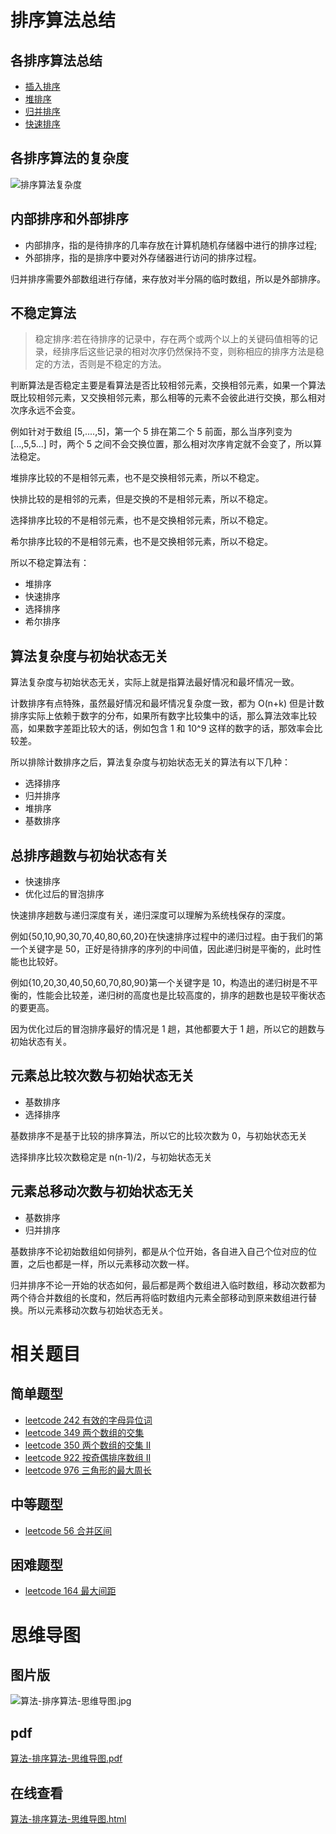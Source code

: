 # 排序算法总结

## 各排序算法总结

- [插入排序](https://cnymw.github.io/GolangStudy/docs/算法-插入排序.html)
- [堆排序](https://cnymw.github.io/GolangStudy/docs/算法-堆排序.html)
- [归并排序](https://cnymw.github.io/GolangStudy/docs/算法-归并排序.html)
- [快速排序](https://cnymw.github.io/GolangStudy/docs/算法-快速排序.html)


## 各排序算法的复杂度

![排序算法复杂度](https://gitee.com/GolangStudy_1/AliGolangStudy/raw/master/docs/img/算法-排序算法/算法-排序算法-排序算法复杂度.png)

## 内部排序和外部排序

- 内部排序，指的是待排序的几率存放在计算机随机存储器中进行的排序过程;
- 外部排序，指的是排序中要对外存储器进行访问的排序过程。

归并排序需要外部数组进行存储，来存放对半分隔的临时数组，所以是外部排序。

## 不稳定算法

> 稳定排序:若在待排序的记录中，存在两个或两个以上的关键码值相等的记录，经排序后这些记录的相对次序仍然保持不变，则称相应的排序方法是稳定的方法，否则是不稳定的方法。

判断算法是否稳定主要是看算法是否比较相邻元素，交换相邻元素，如果一个算法既比较相邻元素，又交换相邻元素，那么相等的元素不会彼此进行交换，那么相对次序永远不会变。

例如针对于数组 [5,....,5]，第一个 5 排在第二个 5 前面，那么当序列变为 [...,5,5...] 时，两个 5 之间不会交换位置，那么相对次序肯定就不会变了，所以算法稳定。

堆排序比较的不是相邻元素，也不是交换相邻元素，所以不稳定。

快排比较的是相邻的元素，但是交换的不是相邻元素，所以不稳定。

选择排序比较的不是相邻元素，也不是交换相邻元素，所以不稳定。

希尔排序比较的不是相邻元素，也不是交换相邻元素，所以不稳定。

所以不稳定算法有：

- 堆排序
- 快速排序
- 选择排序
- 希尔排序


## 算法复杂度与初始状态无关

算法复杂度与初始状态无关，实际上就是指算法最好情况和最坏情况一致。

计数排序有点特殊，虽然最好情况和最坏情况复杂度一致，都为 O(n+k) 但是计数排序实际上依赖于数字的分布，如果所有数字比较集中的话，那么算法效率比较高，如果数字差距比较大的话，例如包含 1 和 10^9 这样的数字的话，那效率会比较差。

所以排除计数排序之后，算法复杂度与初始状态无关的算法有以下几种：

- 选择排序
- 归并排序
- 堆排序
- 基数排序

## 总排序趟数与初始状态有关
- 快速排序
- 优化过后的冒泡排序

快速排序趟数与递归深度有关，递归深度可以理解为系统栈保存的深度。

例如{50,10,90,30,70,40,80,60,20}在快速排序过程中的递归过程。由于我们的第一个关键字是 50，正好是待排序的序列的中间值，因此递归树是平衡的，此时性能也比较好。

例如{10,20,30,40,50,60,70,80,90}第一个关键字是 10，构造出的递归树是不平衡的，性能会比较差，递归树的高度也是比较高度的，排序的趟数也是较平衡状态的要更高。

因为优化过后的冒泡排序最好的情况是 1 趟，其他都要大于 1 趟，所以它的趟数与初始状态有关。

## 元素总比较次数与初始状态无关
- 基数排序
- 选择排序

基数排序不是基于比较的排序算法，所以它的比较次数为 0，与初始状态无关

选择排序比较次数稳定是  n(n-1)/2，与初始状态无关

## 元素总移动次数与初始状态无关
- 基数排序
- 归并排序

基数排序不论初始数组如何排列，都是从个位开始，各自进入自己个位对应的位置，之后也都是一样，所以元素移动次数一样。

归并排序不论一开始的状态如何，最后都是两个数组进入临时数组，移动次数都为两个待合并数组的长度和，然后再将临时数组内元素全部移动到原来数组进行替换。所以元素移动次数与初始状态无关。

# 相关题目

## 简单题型

- [leetcode 242 有效的字母异位词](https://cnymw.github.io/GolangStudy/docs/leetcode-242-有效的字母异位词.html)
- [leetcode 349 两个数组的交集](https://cnymw.github.io/GolangStudy/docs/leetcode-349-两个数组的交集.html)
- [leetcode 350 两个数组的交集 II](https://cnymw.github.io/GolangStudy/docs/leetcode-350-两个数组的交集2.html)
- [leetcode 922 按奇偶排序数组 II](https://cnymw.github.io/GolangStudy/docs/leetcode-922-按奇偶排序数组2.html)
- [leetcode 976 三角形的最大周长](https://cnymw.github.io/GolangStudy/docs/leetcode-976-三角形的最大周长.html)

## 中等题型

- [leetcode 56 合并区间](https://cnymw.github.io/GolangStudy/docs/leetcode-56-合并区间.html)


## 困难题型

- [leetcode 164 最大间距](https://cnymw.github.io/GolangStudy/docs/leetcode-164-最大间距.html)

# 思维导图

## 图片版

![算法-排序算法-思维导图.jpg](https://gitee.com/GolangStudy_1/AliGolangStudy/raw/master/docs/img/算法-排序算法/算法-排序算法-思维导图.jpg)

## pdf

[算法-排序算法-思维导图.pdf](https://gitee.com/GolangStudy_1/AliGolangStudy/raw/master/docs/img/算法-排序算法/算法-排序算法-思维导图.pdf)

## 在线查看

[算法-排序算法-思维导图.html](https://gitee.com/GolangStudy_1/AliGolangStudy/raw/master/docs/img/算法-排序算法/算法-排序算法-思维导图.html)


